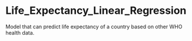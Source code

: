 # Life_Expectancy_Linear_Regression
Model that can predict life expectancy of a country based on other WHO health data.
